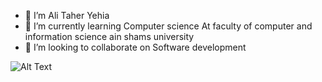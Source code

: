 - 🔭 I’m Ali Taher Yehia
- 🌱 I’m currently learning Computer science At faculty of computer and information science ain shams university
- 👯 I’m looking to collaborate on Software development


![Alt Text](https://raw.githubusercontent.com/abhisheknaiidu/abhisheknaiidu/master/code.gif)


